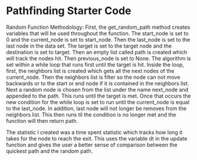 # Pathfinding Starter Code

Random Function Methodology:
First, the get_random_path method creates variables that will be used throughout the function. The start_node is set to 0 and the current_node is set to start_node. Then the last_node is set to the last node in the data set. The target is set to the target node and the destination is set to target. Then an empty list called path is created which will track the nodes hit. Then previous_node is set to None.
The algorithm is set within a while loop that runs first until the target is hit. Inside the loop, first, the neighbors list is created which gets all the next nodes of the current_node. Then the neighbors list is filter so the node can not move backwards or to the start or end node if it is contained in the neighbors list. Next a random node is chosen from the list under the name next_node and appended to the path. This runs until the target is met. Once that occurs the new condition for the while loop is set to run until the current_node is equal to the last_node. In addition, last node will not longer be removes from the neighbors list. This then runs til the condition is no longer met and the function will then return path.

The statistic I created was a time spent statistic which tracks how long it takes for the node to reach the exit. This uses the variable dt in the update function and gives the user a better sense of comparison between the quickest path and the random path.